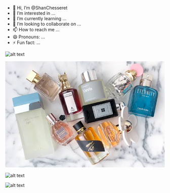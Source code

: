 - 👋 Hi, I’m @ShanChesseret
- 👀 I’m interested in ...
- 🌱 I’m currently learning ...
- 💞️ I’m looking to collaborate on ...
- 📫 How to reach me ...
- 😄 Pronouns: ...
- ⚡ Fun fact: ...

<!---
ShanChesseret/ShanChesseret is a ✨ special ✨ repository because its `README.md` (this file) appears on your GitHub profile.
You can click the Preview link to take a look at your changes.
--->

![alt text](<DALL·E 2024-11-12 06.13.07 - A beautiful aesthetic arrangement of elegant perfume bottles on a soft pastel background. The bottles have various shapes, some with intricate caps an.webp>)







![alt text](1_a6epEnzTRr7dmuoKJcPHZA-1.webp)


![alt text](<DALL·E 2024-11-11 20.04.24 - A visually appealing image of a perfume recommendation system interface, featuring a clean, modern design with soft pastel colors. The interface displ.webp>)





![alt text](<DALL·E 2024-11-11 20.01.41 - Aesthetic flat-lay image featuring an elegant perfume bottle surrounded by notes of various fragrance ingredients, such as flowers, citrus fruits, spi.webp>)

